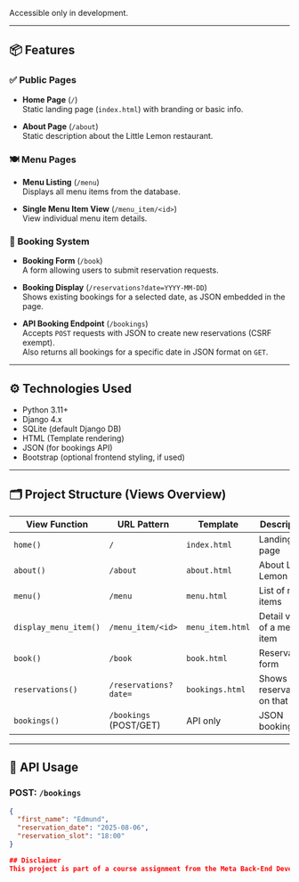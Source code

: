 
Accessible only in development.

---

## 📦 Features

### ✅ Public Pages
- **Home Page** (`/`)  
  Static landing page (`index.html`) with branding or basic info.

- **About Page** (`/about`)  
  Static description about the Little Lemon restaurant.

### 🍽️ Menu Pages
- **Menu Listing** (`/menu`)  
  Displays all menu items from the database.

- **Single Menu Item View** (`/menu_item/<id>`)  
  View individual menu item details.

### 📆 Booking System
- **Booking Form** (`/book`)  
  A form allowing users to submit reservation requests.

- **Booking Display** (`/reservations?date=YYYY-MM-DD`)  
  Shows existing bookings for a selected date, as JSON embedded in the page.

- **API Booking Endpoint** (`/bookings`)  
  Accepts `POST` requests with JSON to create new reservations (CSRF exempt).  
  Also returns all bookings for a specific date in JSON format on `GET`.

---

## ⚙️ Technologies Used

- Python 3.11+
- Django 4.x
- SQLite (default Django DB)
- HTML (Template rendering)
- JSON (for bookings API)
- Bootstrap (optional frontend styling, if used)

---

## 🗂️ Project Structure (Views Overview)

| View Function         | URL Pattern              | Template               | Description                         |
|----------------------|--------------------------|------------------------|-------------------------------------|
| `home()`             | `/`                      | `index.html`           | Landing page                        |
| `about()`            | `/about`                 | `about.html`           | About Little Lemon                  |
| `menu()`             | `/menu`                  | `menu.html`            | List of menu items                  |
| `display_menu_item()`| `/menu_item/<id>`        | `menu_item.html`       | Detail view of a menu item          |
| `book()`             | `/book`                  | `book.html`            | Reservation form                    |
| `reservations()`     | `/reservations?date=`    | `bookings.html`        | Shows reservations on that date     |
| `bookings()`         | `/bookings` (POST/GET)   | API only               | JSON booking API                    |

---

## 🧪 API Usage

### POST: `/bookings`

```json
{
  "first_name": "Edmund",
  "reservation_date": "2025-08-06",
  "reservation_slot": "18:00"
}

## Disclaimer
This project is part of a course assignment from the Meta Back-End Developer Professional Certificate on Coursera. All rights belong to Meta Platforms, Inc. This repository is for educational and portfolio purposes only.

